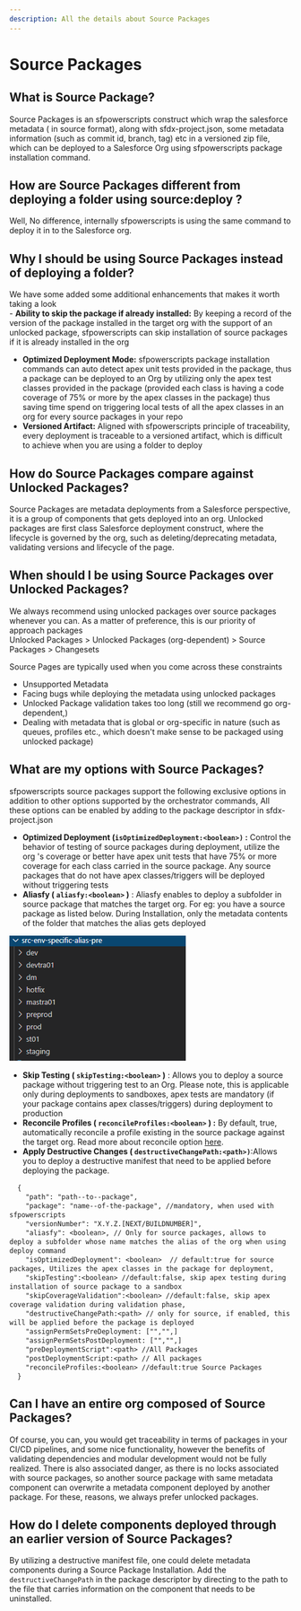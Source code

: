 ```yaml
---
description: All the details about Source Packages
---
```


# Source Packages

## What is Source Package?

Source Packages is an sfpowerscripts construct which wrap the salesforce metadata \( in source format\), along with sfdx-project.json, some metadata information \(such as commit id, branch, tag\) etc in a versioned zip file, which can be deployed to a Salesforce Org using sfpowerscripts package installation command.

## How are Source Packages different from deploying a folder using source:deploy ?

Well, No difference, internally sfpowerscripts is using the same command to deploy it in to the Salesforce org.

## Why I should be using Source Packages instead of deploying a folder?

We have some added some additional enhancements that makes it worth taking a look  
    - **Ability to skip the package if already installed:** By keeping a record of the version of the package installed in the target org with the support of an unlocked package, sfpowerscripts can skip installation of source packages if it is already installed in the org  
   - **Optimized Deployment Mode:**  sfpowerscripts package installation commands can auto detect apex unit tests provided in the package, thus a package can be deployed to an Org by utilizing only the apex test classes provided in the package \(provided each class is having a code coverage of 75% or more by the apex classes in the package\) thus saving time spend on triggering local tests of all the apex classes in an org for every source packages in your repo  
-  **Versioned Artifact:**  Aligned with sfpowerscripts principle of traceability, every deployment is traceable to a versioned artifact, which is difficult to achieve when you are using a folder to deploy

## How do Source Packages compare against Unlocked Packages?

Source Packages are metadata deployments from a Salesforce perspective, it is a group of components that gets deployed into an org. Unlocked packages are first class Salesforce deployment construct, where the lifecycle is governed by the org, such as deleting/deprecating metadata, validating versions and lifecycle of the page.

## When should I be using Source Packages over Unlocked Packages?

We always recommend using unlocked packages over source packages whenever you can. As a matter of preference, this is our priority of approach packages  
Unlocked Packages &gt; Unlocked Packages \(org-dependent\) &gt; Source Packages &gt; Changesets  
  
Source Pages are typically used when you come across these constraints  
 -  Unsupported Metadata  
 -  Facing bugs while deploying the metadata using unlocked packages  
 -  Unlocked Package validation takes too long \(still we recommend go org-dependent,\)  
 -  Dealing with metadata that is global or org-specific in nature \(such as queues, profiles etc., which doesn't make sense to be packaged using unlocked package\)

## **What are my options with Source Packages?**

sfpowerscripts source packages support the following exclusive options in addition to other options supported by the orchestrator commands, All these options can be enabled by adding to the package descriptor in sfdx-project.json 

* **Optimized Deployment  \(`isOptimizedDeployment:<boolean>)` :** Control the behavior of testing of source packages during deployment, utilize the org 's coverage or better have apex unit tests that have 75% or more coverage for each class carried in the source package. Any source packages that do not have apex classes/triggers will be deployed without triggering tests  
* **Aliasfy \(  `aliasfy:<boolean>`  \)** :  Aliasfy  enables to deploy a subfolder in source package that matches the target org. For eg: you have a source package as listed below. During Installation, only the metadata contents of the folder that matches the alias gets deployed

![Source Packages with env-specific-folders](../.gitbook/assets/image%20%285%29.png)

* **Skip Testing \(  `skipTesting:<boolean>`  \)** :  Allows you to deploy a source package without triggering test to an Org. Please note, this is applicable only during  deployments to sandboxes,  apex tests are mandatory \(if your package contains apex classes/triggers\) during deployment to production
* **Reconcile Profiles \(  `reconcileProfiles:<boolean>` \) :**  By default, true, automatically  reconcile a profile existing in the source package against the target org. Read more about reconcile option [here](https://github.com/Accenture/sfpowerkit/discussions/410).
* **Apply Destructive Changes \( `destructiveChangePath:<path>)`**:Allows you to deploy a destructive manifest that need to be applied before deploying the package.

```text
  {
    "path": "path--to--package",
    "package": "name--of-the-package", //mandatory, when used with sfpowerscripts
    "versionNumber": "X.Y.Z.[NEXT/BUILDNUMBER]",
    "aliasfy": <boolean>, // Only for source packages, allows to deploy a subfolder whose name matches the alias of the org when using deploy command
    "isOptimizedDeployment": <boolean>  // default:true for source packages, Utilizes the apex classes in the package for deployment,
    "skipTesting":<boolean> //default:false, skip apex testing during installation of source package to a sandbox
    "skipCoverageValidation":<boolean> //default:false, skip apex coverage validation during validation phase,
    "destructiveChangePath:<path> // only for source, if enabled, this will be applied before the package is deployed
    "assignPermSetsPreDeployment: ["","",]
    "assignPermSetsPostDeployment: ["","",]
    "preDeploymentScript":<path> //All Packages
    "postDeploymentScript:<path> // All packages
    "reconcileProfiles:<boolean> //default:true Source Packages 
  }
```

## **Can I have an entire org composed of Source Packages?**

Of course, you can, you would get traceability in terms of packages in your CI/CD pipelines, and some nice functionality, however the benefits of validating dependencies and modular development would not be fully realized. There is also associated danger, as there is no locks associated with source packages, so another source package with same metadata component can overwrite a metadata component deployed by another package. For these, reasons, we always prefer unlocked packages.

## How  do I delete components deployed through an earlier version of Source Packages?

By utilizing a destructive manifest file, one could delete metadata components during a Source Package Installation. Add the `destructiveChangePath` in the package descriptor by directing to the path to the file that carries information on the component that needs to be uninstalled.





